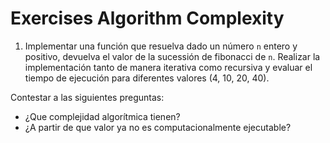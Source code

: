 # Exercises Algorithm Complexity

1. Implementar una función que resuelva dado un número `n` entero y positivo, devuelva el valor de la sucessión de fibonacci de `n`. Realizar la implementación tanto de manera iterativa como recursiva y evaluar el tiempo de ejecución para diferentes valores (4, 10, 20, 40).

Contestar a las siguientes preguntas:

- ¿Que complejidad algorítmica tienen?
- ¿A partir de que valor ya no es computacionalmente ejecutable?
